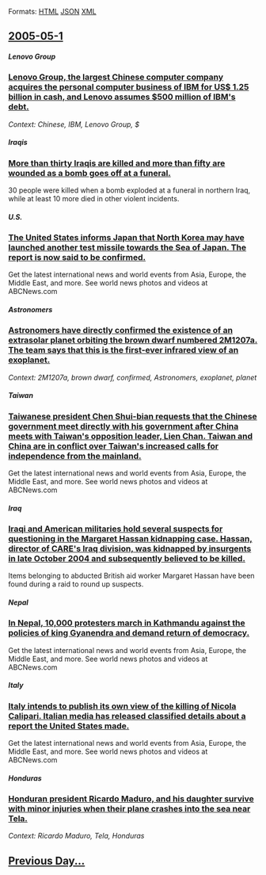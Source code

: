 
Formats: [HTML](2005/05/1/index.html)  [JSON](2005/05/1/index.json)  [XML](2005/05/1/index.xml)  

## [2005-05-1](/news/2005/05/1/index.md)

##### Lenovo Group
### [ Lenovo Group, the largest Chinese computer company acquires the personal computer business of IBM for US$ 1.25 billion in cash, and Lenovo assumes $500 million of IBM's debt. ](/news/2005/05/1/lenovo-group-the-largest-chinese-computer-company-acquires-the-personal-computer-business-of-ibm-for-us-1-25-billion-in-cash-and-lenovo.md)
_Context: Chinese, IBM, Lenovo Group, $_

##### Iraqis
### [ More than thirty Iraqis are killed and more than fifty are wounded as a bomb goes off at a funeral. ](/news/2005/05/1/more-than-thirty-iraqis-are-killed-and-more-than-fifty-are-wounded-as-a-bomb-goes-off-at-a-funeral.md)
30 people were killed when a bomb exploded at a funeral in northern Iraq, while at least 10 more died in other violent incidents.

##### U.S.
### [ The United States informs Japan that North Korea may have launched another test missile towards the Sea of Japan. The report is now said to be confirmed. ](/news/2005/05/1/the-united-states-informs-japan-that-north-korea-may-have-launched-another-test-missile-towards-the-sea-of-japan-the-report-is-now-said-to.md)
Get the latest international news and world events from Asia, Europe, the Middle East, and more. See world news photos and videos at ABCNews.com

##### Astronomers
### [ Astronomers have directly confirmed the existence of an extrasolar planet orbiting the brown dwarf numbered 2M1207a. The team says that this is the first-ever infrared view of an exoplanet. ](/news/2005/05/1/astronomers-have-directly-confirmed-the-existence-of-an-extrasolar-planet-orbiting-the-brown-dwarf-numbered-2m1207a-the-team-says-that-thi.md)
_Context: 2M1207a, brown dwarf, confirmed, Astronomers, exoplanet, planet_

##### Taiwan
### [ Taiwanese president Chen Shui-bian requests that the Chinese government meet directly with his government after China meets with Taiwan's opposition leader, Lien Chan. Taiwan and China are in conflict over Taiwan's increased calls for independence from the mainland. ](/news/2005/05/1/taiwanese-president-chen-shui-bian-requests-that-the-chinese-government-meet-directly-with-his-government-after-china-meets-with-taiwan-s-o.md)
Get the latest international news and world events from Asia, Europe, the Middle East, and more. See world news photos and videos at ABCNews.com

##### Iraq
### [ Iraqi and American militaries hold several suspects for questioning in the Margaret Hassan kidnapping case. Hassan, director of CARE's Iraq division, was kidnapped by insurgents in late October 2004 and subsequently believed to be killed. ](/news/2005/05/1/iraqi-and-american-militaries-hold-several-suspects-for-questioning-in-the-margaret-hassan-kidnapping-case-hassan-director-of-care-s-iraq.md)
Items belonging to abducted British aid worker Margaret Hassan have been found during a raid to round up suspects.

##### Nepal
### [ In Nepal, 10,000 protesters march in Kathmandu against the policies of king Gyanendra and demand return of democracy. ](/news/2005/05/1/in-nepal-10-000-protesters-march-in-kathmandu-against-the-policies-of-king-gyanendra-and-demand-return-of-democracy.md)
Get the latest international news and world events from Asia, Europe, the Middle East, and more. See world news photos and videos at ABCNews.com

##### Italy
### [ Italy intends to publish its own view of the killing of Nicola Calipari. Italian media has released classified details about a report the United States made. ](/news/2005/05/1/italy-intends-to-publish-its-own-view-of-the-killing-of-nicola-calipari-italian-media-has-released-classified-details-about-a-report-the-u.md)
Get the latest international news and world events from Asia, Europe, the Middle East, and more. See world news photos and videos at ABCNews.com

##### Honduras
### [ Honduran president Ricardo Maduro, and his daughter survive with minor injuries when their plane crashes into the sea near Tela. ](/news/2005/05/1/honduran-president-ricardo-maduro-and-his-daughter-survive-with-minor-injuries-when-their-plane-crashes-into-the-sea-near-tela.md)
_Context: Ricardo Maduro, Tela, Honduras_

## [Previous Day...](/news/2005/04/30/index.md)


